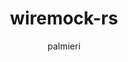 ---
title: 'wiremock-rs'
pubDate: 2021-03-02
description: 'Luca Palmieri discusses his HTTP mocking crate, wiremock-rs, and the challenges of black-box testing in a microservice environment.'
author: palmieri
image:
    src: ''
    alt: ''
video_url: 'https://youtu.be/IcDtuXx0EyQ?si=yggAM1GcfpoE-CLd'
tags: ["rust", "2021", "testing","microservices","wiremock-rs"]
event_location: 'Online'
slides_url: ''
---